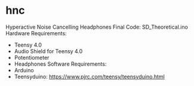 # hnc
Hyperactive Noise Cancelling Headphones
Final Code: SD_Theoretical.ino
Hardware Requirements:
- Teensy 4.0
- Audio Shield for Teensy 4.0
- Potentiometer
- Headphones
Software Requirements:
- Arduino 
- Teensyduino: https://www.pjrc.com/teensy/teensyduino.html

